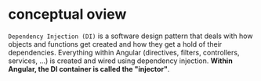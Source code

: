 conceptual oview
================

`Dependency Injection (DI)` is a software design pattern that deals with how objects and functions get created and how they get a hold of their dependencies. Everything within Angular (directives, filters, controllers, services, ...) is created and wired using dependency injection. **Within Angular, the DI container is called the "injector"**.